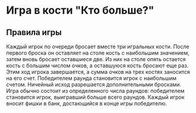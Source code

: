 # Игра в кости "Кто больше?"

## Правила игры

Каждый игрок по очереди бросает вместе три игральных кости. 
После первого броска он оставляет на столе кость с наибольшим значением, затем вновь бросает оставшиеся две. 
Из них на столе опять остается кость с большим числом очков, а оставшуюся кость бросают еще раз.
Этим ход игрока завершается, а сумма очков на трех костях заносится на его счет. 
Победителем раунда становится игрок с наибольшим счетом. Ничейный исход разрешается дополнительными бросками. 
Игра обычно состоит из определенного числа раундов: победителем становится игрок, выигравший больше всего раундов.
Каждый игрок вносит фишки в банк, достающийся в конце игры победителю.
